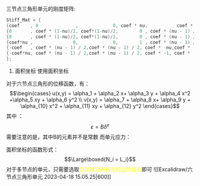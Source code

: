 
三节点三角形单元的刚度矩阵:
```cpp 
Stiff_Mat = { 
{coef    , 0              ,             0, coef * nu,           coef * -1,        coef * -nu },
{0       , coef * (1-nu)/2, coef*(1-nu)/2,        0 , coef * (nu - 1) / 2,coef * (nu - 1) / 2},
{0       , coef * (1-nu)/2, coef*(1-nu)/2,        0 , coef * (nu - 1) / 2,coef * (nu - 1) / 2},
{coef*nu ,               0,             0,        1 , coef * (nu - 1) / 2,coef * (nu - 1) / 2},
{-coef   , coef * (nu - 1) / 2,coef * (nu - 1) / 2, coef * -nu,coef * (3 - nu) / 2,(1 + nu)/2 },
{-coef*nu, coef * (nu - 1) / 2,coef * (nu - 1) / 2, coef * -1, coef * (1+nu)/2, coef * (3- nu)/2}
};
```

1. 面积坐标 
使用面积坐标

对于六节点三角形的位移函数，有： 
$$\begin{cases}
u(x,y) = \alpha_1 + \alpha_2 x+ \alpha_3 y + \alpha_4 x^2 +\alpha_5 xy + \alpha_6 y^2 \\
v(x,y) =  \alpha_7 + \alpha_8 x+ \alpha_9 y + \alpha_{10} x^2 + \alpha_{11} xy +  \alpha_{12} y^2
\end{cases}$$
其中 ： 
$$\varepsilon = B \delta^e$$
需要注意的是，其中B的元素并不是常数
而单元应力：


面积坐标的函数形式： 
$$\Large\boxed{N_i = L_i}$$
对于多节点的单元，只需要选取<mark style="background: transparent; color: yellow">包含其它所有点的边的组合</mark>即可
![[Excalidraw/六节点三角形单元 2023-04-18 15.05.25|600]]



